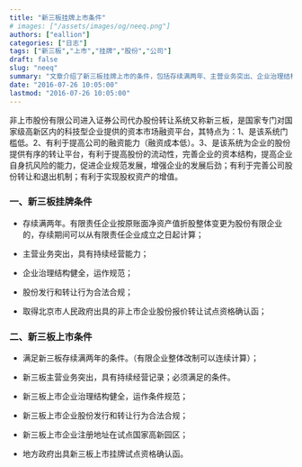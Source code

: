 ```yaml
---
title: "新三板挂牌上市条件"
# images: ["/assets/images/og/neeq.png"]
authors: ["eallion"]
categories: ["日志"]
tags: ["新三板","上市","挂牌","股份","公司"]
draft: false
slug: "neeq"
summary: "文章介绍了新三板挂牌上市的条件，包括存续满两年、主营业务突出、企业治理结构健全等要求。同时也提到了新三板上市的条件，如满足存续两年、主营业务突出、注册地址在高新园区等。这些条件有助于提高公司融资能力和股份流动性，并促进企业规范发展和增值。"
date: "2016-07-26 10:05:00"
lastmod: "2016-07-26 10:05:00"
---
```


  非上市股份有限公司进入证券公司代办股份转让系统又称新三板，是国家专门对国家级高新区内的科技型企业提供的资本市场融资平台，其特点为：1、是该系统门槛低。2、有利于提高公司的融资能力（融资成本低）。3、是该系统为企业的股份提供有序的转让平台，有利于提高股份的流动性，完善企业的资本结构，提高企业自身抗风险的能力，促进企业规范发展，增强企业的发展后劲；有利于完善公司股份转让和退出机制；有利于实现股权资产的增值。

### 一、新三板挂牌条件

- 存续满两年。有限责任企业按原账面净资产值折股整体变更为股份有限企业的，存续期间可以从有限责任企业成立之日起计算；

- 主营业务突出，具有持续经营能力；

- 企业治理结构健全，运作规范；

- 股份发行和转让行为合法合规；

- 取得北京市人民政府出具的非上市企业股份报价转让试点资格确认函；

### 二、新三板上市条件

- 满足新三板存续满两年的条件。（有限企业整体改制可以连续计算）；

- 新三板主营业务突出，具有持续经营记录；必须满足的条件。

- 新三板上市企业治理结构健全，运作条件规范；

- 新三板上市企业股份发行和转让行为合法合规；

- 新三板上市企业注册地址在试点国家高新园区；

- 地方政府出具新三板上市挂牌试点资格确认函。
